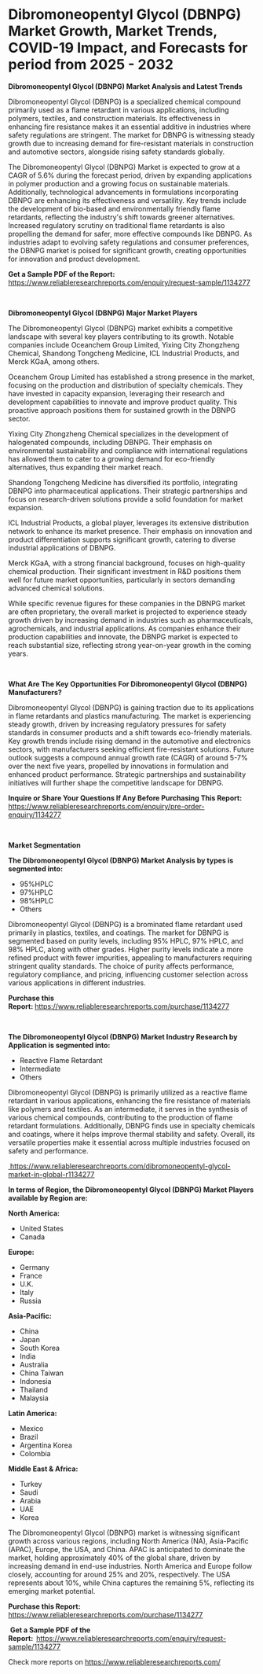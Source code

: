 <p><h1>Dibromoneopentyl Glycol (DBNPG) Market Growth, Market Trends, COVID-19 Impact, and Forecasts for period from 2025 - 2032</h1></p><p><strong>Dibromoneopentyl Glycol (DBNPG) Market Analysis and Latest Trends</strong></p>
<p><p>Dibromoneopentyl Glycol (DBNPG) is a specialized chemical compound primarily used as a flame retardant in various applications, including polymers, textiles, and construction materials. Its effectiveness in enhancing fire resistance makes it an essential additive in industries where safety regulations are stringent. The market for DBNPG is witnessing steady growth due to increasing demand for fire-resistant materials in construction and automotive sectors, alongside rising safety standards globally. </p><p>The Dibromoneopentyl Glycol (DBNPG) Market is expected to grow at a CAGR of 5.6% during the forecast period, driven by expanding applications in polymer production and a growing focus on sustainable materials. Additionally, technological advancements in formulations incorporating DBNPG are enhancing its effectiveness and versatility. Key trends include the development of bio-based and environmentally friendly flame retardants, reflecting the industry's shift towards greener alternatives. Increased regulatory scrutiny on traditional flame retardants is also propelling the demand for safer, more effective compounds like DBNPG. As industries adapt to evolving safety regulations and consumer preferences, the DBNPG market is poised for significant growth, creating opportunities for innovation and product development.</p></p>
<p><strong>Get a Sample PDF of the Report:&nbsp;</strong> <a href="https://www.reliableresearchreports.com/enquiry/request-sample/1134277?utm_campaign=3131&utm_medium=2&utm_source=Github&utm_content=ia&utm_term=25032025&utm_id=dibromoneopentyl-glycol-dbnpg">https://www.reliableresearchreports.com/enquiry/request-sample/1134277</a></p>
<p>&nbsp;</p>
<p><strong>Dibromoneopentyl Glycol (DBNPG) Major Market Players</strong></p>
<p><p>The Dibromoneopentyl Glycol (DBNPG) market exhibits a competitive landscape with several key players contributing to its growth. Notable companies include Oceanchem Group Limited, Yixing City Zhongzheng Chemical, Shandong Tongcheng Medicine, ICL Industrial Products, and Merck KGaA, among others. </p><p>Oceanchem Group Limited has established a strong presence in the market, focusing on the production and distribution of specialty chemicals. They have invested in capacity expansion, leveraging their research and development capabilities to innovate and improve product quality. This proactive approach positions them for sustained growth in the DBNPG sector.</p><p>Yixing City Zhongzheng Chemical specializes in the development of halogenated compounds, including DBNPG. Their emphasis on environmental sustainability and compliance with international regulations has allowed them to cater to a growing demand for eco-friendly alternatives, thus expanding their market reach.</p><p>Shandong Tongcheng Medicine has diversified its portfolio, integrating DBNPG into pharmaceutical applications. Their strategic partnerships and focus on research-driven solutions provide a solid foundation for market expansion.</p><p>ICL Industrial Products, a global player, leverages its extensive distribution network to enhance its market presence. Their emphasis on innovation and product differentiation supports significant growth, catering to diverse industrial applications of DBNPG.</p><p>Merck KGaA, with a strong financial background, focuses on high-quality chemical production. Their significant investment in R&D positions them well for future market opportunities, particularly in sectors demanding advanced chemical solutions.</p><p>While specific revenue figures for these companies in the DBNPG market are often proprietary, the overall market is projected to experience steady growth driven by increasing demand in industries such as pharmaceuticals, agrochemicals, and industrial applications. As companies enhance their production capabilities and innovate, the DBNPG market is expected to reach substantial size, reflecting strong year-on-year growth in the coming years.</p></p>
<p>&nbsp;</p>
<p><strong>What Are The Key Opportunities For Dibromoneopentyl Glycol (DBNPG) Manufacturers?</strong></p>
<p><p>Dibromoneopentyl Glycol (DBNPG) is gaining traction due to its applications in flame retardants and plastics manufacturing. The market is experiencing steady growth, driven by increasing regulatory pressures for safety standards in consumer products and a shift towards eco-friendly materials. Key growth trends include rising demand in the automotive and electronics sectors, with manufacturers seeking efficient fire-resistant solutions. Future outlook suggests a compound annual growth rate (CAGR) of around 5-7% over the next five years, propelled by innovations in formulation and enhanced product performance. Strategic partnerships and sustainability initiatives will further shape the competitive landscape for DBNPG.</p></p>
<p><strong>Inquire or Share Your Questions If Any Before Purchasing This Report:</strong> <a href="https://www.reliableresearchreports.com/enquiry/pre-order-enquiry/1134277?utm_campaign=3131&utm_medium=2&utm_source=Github&utm_content=ia&utm_term=25032025&utm_id=dibromoneopentyl-glycol-dbnpg">https://www.reliableresearchreports.com/enquiry/pre-order-enquiry/1134277</a></p>
<p>&nbsp;</p>
<p><strong>Market Segmentation</strong></p>
<p><strong>The Dibromoneopentyl Glycol (DBNPG) Market Analysis by types is segmented into:</strong></p>
<p><ul><li>95%HPLC</li><li>97%HPLC</li><li>98%HPLC</li><li>Others</li></ul></p>
<p><p>Dibromoneopentyl Glycol (DBNPG) is a brominated flame retardant used primarily in plastics, textiles, and coatings. The market for DBNPG is segmented based on purity levels, including 95% HPLC, 97% HPLC, and 98% HPLC, along with other grades. Higher purity levels indicate a more refined product with fewer impurities, appealing to manufacturers requiring stringent quality standards. The choice of purity affects performance, regulatory compliance, and pricing, influencing customer selection across various applications in different industries.</p></p>
<p><strong>Purchase this Report:&nbsp;</strong><a href="https://www.reliableresearchreports.com/purchase/1134277?utm_campaign=3131&utm_medium=2&utm_source=Github&utm_content=ia&utm_term=25032025&utm_id=dibromoneopentyl-glycol-dbnpg">https://www.reliableresearchreports.com/purchase/1134277</a></p>
<p>&nbsp;</p>
<p><strong>The Dibromoneopentyl Glycol (DBNPG) Market Industry Research by Application is segmented into:</strong></p>
<p><ul><li>Reactive Flame Retardant</li><li>Intermediate</li><li>Others</li></ul></p>
<p><p>Dibromoneopentyl Glycol (DBNPG) is primarily utilized as a reactive flame retardant in various applications, enhancing the fire resistance of materials like polymers and textiles. As an intermediate, it serves in the synthesis of various chemical compounds, contributing to the production of flame retardant formulations. Additionally, DBNPG finds use in specialty chemicals and coatings, where it helps improve thermal stability and safety. Overall, its versatile properties make it essential across multiple industries focused on safety and performance.</p></p>
<p><a href="https://www.reliableresearchreports.com/dibromoneopentyl-glycol-market-in-global-r1134277?utm_campaign=3131&utm_medium=2&utm_source=Github&utm_content=ia&utm_term=25032025&utm_id=dibromoneopentyl-glycol-dbnpg">&nbsp;https://www.reliableresearchreports.com/dibromoneopentyl-glycol-market-in-global-r1134277</a></p>
<p><strong>In terms of Region, the Dibromoneopentyl Glycol (DBNPG) Market Players available by Region are:</strong></p>
<p>
    <p> <strong> North America: </strong>
        <ul>
            <li>United States</li>
            <li>Canada</li>
        </ul>
        </p> 
    <p> <strong> Europe: </strong>
        <ul>
            <li>Germany</li>
            <li>France</li>
            <li>U.K.</li>
            <li>Italy</li>
            <li>Russia</li>
        </ul>
        </p> 
    <p> <strong> Asia-Pacific: </strong>
        <ul>
            <li>China</li>
            <li>Japan</li>
            <li>South Korea</li>
            <li>India</li>
            <li>Australia</li>
            <li>China Taiwan</li>
            <li>Indonesia</li>
            <li>Thailand</li>
            <li>Malaysia</li>
        </ul>
        </p> 
    <p> <strong> Latin America: </strong>
        <ul>
            <li>Mexico</li>
            <li>Brazil</li>
            <li>Argentina Korea</li>
            <li>Colombia</li>
        </ul>
        </p> 
    <p> <strong> Middle East & Africa: </strong>
        <ul>
            <li>Turkey</li>
            <li>Saudi</li>
            <li>Arabia</li>
            <li>UAE</li>
            <li>Korea</li>
        </ul>
    </p>
    </p>
<p><p>The Dibromoneopentyl Glycol (DBNPG) market is witnessing significant growth across various regions, including North America (NA), Asia-Pacific (APAC), Europe, the USA, and China. APAC is anticipated to dominate the market, holding approximately 40% of the global share, driven by increasing demand in end-use industries. North America and Europe follow closely, accounting for around 25% and 20%, respectively. The USA represents about 10%, while China captures the remaining 5%, reflecting its emerging market potential.</p></p>
<p><strong>Purchase this Report: </strong><a href="https://www.reliableresearchreports.com/purchase/1134277?utm_campaign=3131&utm_medium=2&utm_source=Github&utm_content=ia&utm_term=25032025&utm_id=dibromoneopentyl-glycol-dbnpg">https://www.reliableresearchreports.com/purchase/1134277</a></p>
<p>&nbsp;<strong>Get a Sample PDF of the Report:&nbsp;&nbsp;</strong><a href="https://www.reliableresearchreports.com/enquiry/request-sample/1134277?utm_campaign=3131&utm_medium=2&utm_source=Github&utm_content=ia&utm_term=25032025&utm_id=dibromoneopentyl-glycol-dbnpg">https://www.reliableresearchreports.com/enquiry/request-sample/1134277</a></p>
<p><strong></strong></p>
<p>Check more reports on <a href="https://www.reliableresearchreports.com/?utm_campaign=3131&utm_medium=2&utm_source=Github&utm_content=ia&utm_term=25032025&utm_id=dibromoneopentyl-glycol-dbnpg">https://www.reliableresearchreports.com/</a></p>